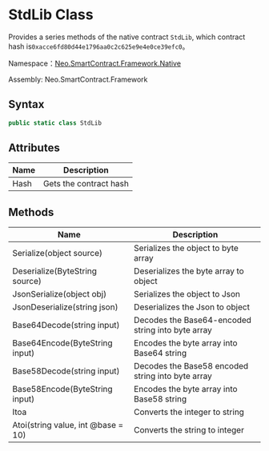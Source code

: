 # StdLib Class

Provides a series methods of the native contract `StdLib`, which contract hash is`0xacce6fd80d44e1796aa0c2c625e9e4e0ce39efc0`。

Namespace：[Neo.SmartContract.Framework.Native](../Neo.SmartContract.Framework.Native.md)

Assembly: Neo.SmartContract.Framework

## Syntax

```c#
public static class StdLib
```

## Attributes

| Name | Description            |
| ---- | ---------------------- |
| Hash | Gets the contract hash |

## Methods

| Name                                   | Description   |
| ---------------------------------------- | --------------- |
| Serialize(object source) | Serializes the object to byte array |
| Deserialize(ByteString source) | Deserializes the byte array to object |
| JsonSerialize(object obj) | Serializes the object to Json |
| JsonDeserialize(string json) | Deserializes the Json to object |
| Base64Decode(string input) | Decodes the Base64-encoded string into byte array |
| Base64Encode(ByteString input) | Encodes the byte array into Base64 string |
| Base58Decode(string input) | Decodes the Base58 encoded string into byte array |
| Base58Encode(ByteString input) | Encodes the byte array into Base58 string |
| Itoa | Converts the integer to string |
| Atoi(string value, int @base = 10) | Converts the string to integer |
